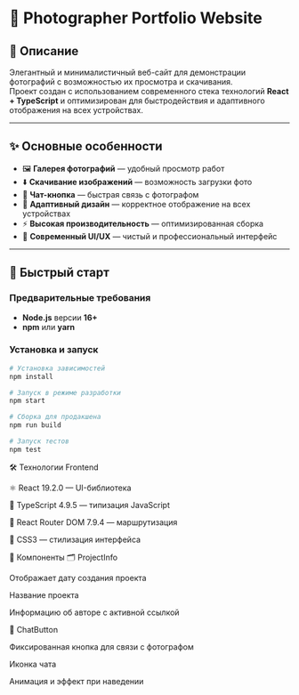 # 📸 Photographer Portfolio Website

## 🌟 Описание
Элегантный и минималистичный веб-сайт для демонстрации фотографий с возможностью их просмотра и скачивания.  
Проект создан с использованием современного стека технологий **React + TypeScript** и оптимизирован для быстродействия и адаптивного отображения на всех устройствах.

---
## ✨ Основные особенности

- 🖼️ **Галерея фотографий** — удобный просмотр работ
- ⬇️ **Скачивание изображений** — возможность загрузки фото
- 💬 **Чат-кнопка** — быстрая связь с фотографом
- 📱 **Адаптивный дизайн** — корректное отображение на всех устройствах
- ⚡ **Высокая производительность** — оптимизированная сборка
- 🎨 **Современный UI/UX** — чистый и профессиональный интерфейс

---

## 🚀 Быстрый старт

### Предварительные требования
- **Node.js** версии **16+**
- **npm** или **yarn**

### Установка и запуск

```bash
# Установка зависимостей
npm install

# Запуск в режиме разработки
npm start

# Сборка для продакшена
npm run build

# Запуск тестов
npm test
```
🛠️ Технологии
Frontend

⚛️ React 19.2.0 — UI-библиотека

🧠 TypeScript 4.9.5 — типизация JavaScript

🔀 React Router DOM 7.9.4 — маршрутизация

🎨 CSS3 — стилизация интерфейса

🎨 Компоненты
🗂️ ProjectInfo

Отображает дату создания проекта

Название проекта

Информацию об авторе с активной ссылкой

💬 ChatButton

Фиксированная кнопка для связи с фотографом

Иконка чата

Анимация и эффект при наведении


